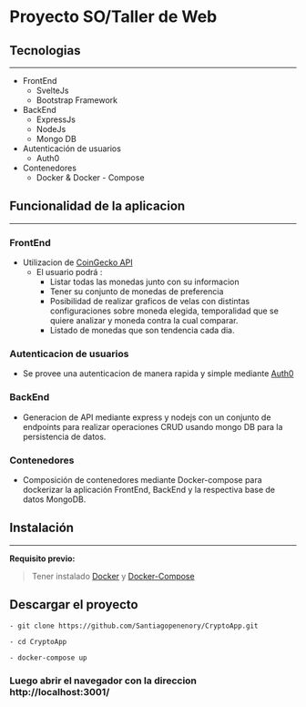 # Proyecto SO/Taller de Web

## Tecnologias
---
- FrontEnd
  - SvelteJs
  - Bootstrap Framework 
- BackEnd
    - ExpressJs
    - NodeJs
    - Mongo DB
- Autenticación de usuarios
    - Auth0
- Contenedores
    - Docker & Docker - Compose

## Funcionalidad de la aplicacion
---
### FrontEnd 
- Utilizacion de [CoinGecko API](https://www.coingecko.com/en/api/documentation)
    - El usuario podrá :
        - Listar todas las monedas junto con su informacion 
        - Tener su conjunto de monedas de preferencia
        - Posibilidad de realizar graficos de velas con distintas configuraciones sobre moneda elegida, temporalidad que se quiere analizar  y moneda contra la cual comparar.
        - Listado de monedas que son tendencia cada dia.  
### Autenticacion de usuarios
- Se provee una  autenticacion de manera rapida y simple mediante [Auth0](https://auth0.com/docs/)
### BackEnd
- Generacion de API mediante express y nodejs con un conjunto de endpoints para realizar operaciones CRUD usando mongo DB para la persistencia de datos.

 
### Contenedores
 - Composición de contenedores mediante Docker-compose para dockerizar la aplicación FrontEnd, BackEnd y la respectiva base de datos MongoDB.


 
 ## Instalación
 ---

**Requisito previo:**
 
> Tener instalado [Docker](https://docs.docker.com/get-docker/) y [Docker-Compose](https://docs.docker.com/compose/install/)


## Descargar el proyecto
    
    - git clone https://github.com/Santiagopenenory/CryptoApp.git 
    
    - cd CryptoApp
    
    - docker-compose up

### Luego abrir el navegador con la direccion http://localhost:3001/